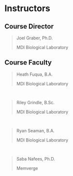 # Instructors

## Course Director

>Joel Graber, Ph.D. 
>
>MDI Biological Laboratory


## Course Faculty

>Heath Fuqua, B.A.
>
>MDI Biological Laboratory

<br>

>Riley Grindle, B.Sc.
>
>MDI Biological Laboratory

<br>

>Ryan Seaman, B.A.
>
>MDI Biological Laboratory

<br>

>Saba Nafees, Ph.D.
>
>Memverge